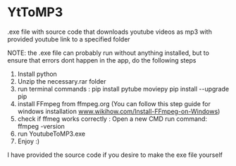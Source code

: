 # YtToMP3
.exe file with source code that downloads youtube videos as mp3 with provided youtube link to a specified folder

NOTE: the .exe file can probably run without anything installed, but to ensure that errors dont happen in the app, do the following steps

1. Install python
2. Unzip the necessary.rar folder
3. run terminal commands : pip install pytube moviepy 
			   pip install --upgrade pip
4. install FFmpeg from ffmpeg.org (You can follow this step guide for windows installation www.wikihow.com/Install-FFmpeg-on-Windows)
6. check if ffmeg works correctly :
		Open a new CMD 
		run command: ffmpeg -version
7. run YoutubeToMP3.exe
8. Enjoy :)

I have provided the source code if you desire to make the exe file yourself
